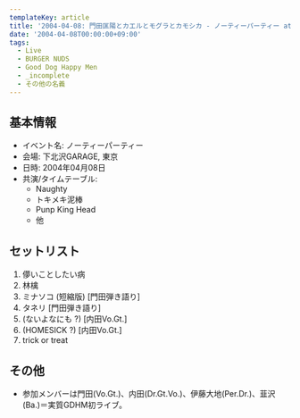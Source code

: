 ```yaml
---
templateKey: article
title: '2004-04-08: 門田匡陽とカエルとモグラとカモシカ - ノーティーパーティー at 下北沢GARAGE'
date: '2004-04-08T00:00:00+09:00'
tags:
  - Live
  - BURGER NUDS
  - Good Dog Happy Men
  - _incomplete
  - その他の名義
---
```

## 基本情報

* イベント名: ノーティーパーティー
* 会場: 下北沢GARAGE, 東京
* 日時: 2004年04月08日
* 共演/タイムテーブル:
  * Naughty
  * トキメキ泥棒
  * Punp King Head
  * 他

## セットリスト

1. 儚いことしたい病
1. 林檎
1. ミナソコ (短縮版) [門田弾き語り]
1. タネリ [門田弾き語り]
1. (ないよなにも ?)  [内田Vo.Gt.]
1. (HOMESICK ?)  [内田Vo.Gt.]
1. trick or treat

## その他

* 参加メンバーは門田(Vo.Gt.)、内田(Dr.Gt.Vo.)、伊藤大地(Per.Dr.)、韮沢(Ba.)＝実質GDHM初ライブ。

